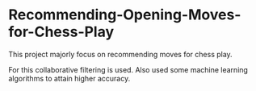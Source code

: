 # Recommending-Opening-Moves-for-Chess-Play
  This project majorly focus on recommending moves for chess play.
  
  For this collaborative filtering is used. Also used some machine learning algorithms to attain higher accuracy. 
